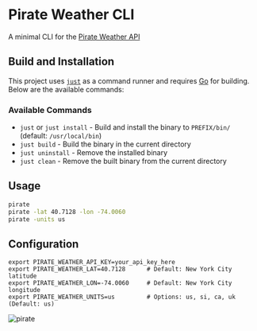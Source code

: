 # Pirate Weather CLI

A minimal CLI for the [Pirate Weather API](https://pirateweather.net/)

## Build and Installation

This project uses [`just`](https://github.com/casey/just) as a command runner and requires [Go](https://golang.org/) for building. Below are the available commands:

### Available Commands

- `just` or `just install` - Build and install the binary to `PREFIX/bin/` (default: `/usr/local/bin`)
- `just build` - Build the binary in the current directory
- `just uninstall` - Remove the installed binary
- `just clean` - Remove the built binary from the current directory

## Usage

```sh
pirate
pirate -lat 40.7128 -lon -74.0060
pirate -units us
```

## Configuration

```
export PIRATE_WEATHER_API_KEY=your_api_key_here
export PIRATE_WEATHER_LAT=40.7128      # Default: New York City latitude
export PIRATE_WEATHER_LON=-74.0060     # Default: New York City longitude
export PIRATE_WEATHER_UNITS=us         # Options: us, si, ca, uk (Default: us)
```

![pirate](https://github.com/user-attachments/assets/88a88c1b-8b13-4371-b7b7-5c331c8496d8)
